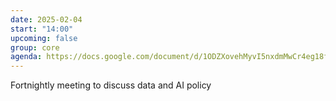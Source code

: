 ```yaml
---
date: 2025-02-04
start: "14:00"
upcoming: false
group: core
agenda: https://docs.google.com/document/d/1ODZXovehMyvI5nxdmMwCr4eg18fT6aZbWfEbWBfjZPw/edit?usp=drive_link
--- 
```

Fortnightly meeting to discuss data and AI policy